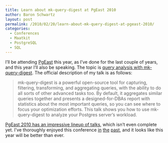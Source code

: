 ```yaml
---
title: Learn about mk-query-digest at PgEast 2010
author: Baron Schwartz
layout: post
permalink: /2010/02/20/learn-about-mk-query-digest-at-pgeast-2010/
categories:
  - Conferences
  - Maatkit
  - PostgreSQL
  - SQL
---
```

I&#8217;ll be attending [PgEast][1] this year, as I&#8217;ve done for the last couple of years, and this year I&#8217;ll also be speaking. The topic is [query analysis with mk-query-digest][2]. The official description of my talk is as follows:

> mk-query-digest is a powerful open-source tool for capturing, filtering, transforming, and aggregating queries, with the ability to do all sorts of other advanced tasks too. By default, it aggregates similar queries together and presents a designed-for-DBAs report with statistics about the most important queries, so you can see where to focus your optimization efforts. This talk shows you how to use mk-query-digest to analyze your Postgres server&#8217;s workload.

[PgEast 2010 has an impressive lineup of talks][3], which isn&#8217;t even complete yet. I&#8217;ve thoroughly enjoyed this conference [in][4] [the][5] [past][6], and it looks like this year will be better than ever.

 [1]: http://www.postgresqlconference.org/
 [2]: http://postgresqlconference.org/2010/east/talks/query/analysis_with_mk_query_digest
 [3]: http://www.postgresqlconference.org/2010/east/talks
 [4]: http://www.xaprb.com/blog/2009/04/05/postgresql-conference-east-2009-day-three/
 [5]: http://www.xaprb.com/blog/2009/04/04/postgresql-conference-east-2009-day-two/
 [6]: http://www.xaprb.com/blog/2008/04/01/postgresql-conference-east-2008/